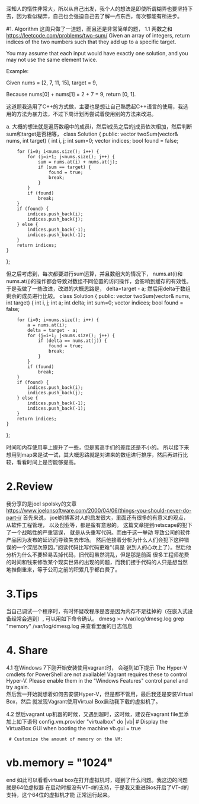 深知人的惰性非常大，所以从自己出发，我个人的想法是即使所谓糊弄也要坚持下去，因为看似糊弄，自己也会强迫自己去了解一点东西，每次都能有所进步。


#1. Algorithm
这周只做了一道题，而且还是非常简单的题，
1.1 两数之和
https://leetcode.com/problems/two-sum/
Given an array of integers, return indices of the two numbers such that they add up to a specific target.

You may assume that each input would have exactly one solution, and you may not use the same element twice.

Example:

Given nums = [2, 7, 11, 15], target = 9,

Because nums[0] + nums[1] = 2 + 7 = 9,
return [0, 1].


这道题我选用了C++的方式做，主要也是想让自己熟悉起C++语言的使用，我选用的方法为暴力法，不过下周计划再尝试着使用别的方法来改进。

a. 大概的想法就是遍历数组中的成员i，然后i成员之后的j成员依次相加，然后判断sum和target是否相等，
class Solution {
public:
    vector<int> twoSum(vector<int>& nums, int target) {
        int i, j;
        int sum=0;
        vector<int> indices;
        bool found = false;

        for (i=0; i<nums.size(); i++) {
            for (j=i+1; j<nums.size(); j++) {
                sum = nums.at(i) + nums.at(j);
                if (sum == target) {
                    found = true;
                    break;
                }                    
            }
            if (found)
                break;
        }
        if (found) {
            indices.push_back(i);
            indices.push_back(j);                       
        } else {
            indices.push_back(-1);
            indices.push_back(-1);
        }
        return indices;
    }
};

但之后考虑到，每次都要进行sum运算，并且数组大的情况下， nums.at(i)和nums.at(j)的操作都会导致对数组不同位置的访问操作，会影响到缓存的有效性。
于是我做了一些改进，改进的大概思路是， 
	delta=target - a;
然后用delta于数组剩余的成员进行比较。
class Solution {
public:
    vector<int> twoSum(vector<int>& nums, int target) {
        int i, j;
        int a;
        int delta;
        int sum=0;
        vector<int> indices;
        bool found = false;

        for (i=0; i<nums.size(); i++) {
            a = nums.at(i);
            delta = target - a;
            for (j=i+1; j<nums.size(); j++) {                
                if (delta == nums.at(j)) {
                    found = true;
                    break;
                }
            }
            if (found)
                break;
        }
        if (found) {
            indices.push_back(i);
            indices.push_back(j);                       
        } else {
            indices.push_back(-1);
            indices.push_back(-1);
        }
        return indices;
    }
};

时间和内存使用率上提升了一些，但是离高手们的差距还是不小的。 
所以接下来想用到map来是试一试，其大概思路就是对进来的数组进行排序，然后再进行比较，看看时间上是否能够提高。


# 2.Review 
我分享的是joel spolsky的文章
https://www.joelonsoftware.com/2000/04/06/things-you-should-never-do-part-i/
首先来说， joel的博客对人的启发很大，里面还有很多的有意义的观点，从软件工程管理，
以及创业等，都是蛮有意思的。
这篇文章提到netscape的犯下了一个战略性的严重错误， 就是从头重写代码。而由于这一举动
导致公司的软件产品因为发布的延迟而导致失去市场。
然后他接着分析为什么人们会犯下这种错误的一个深层次原因，”阅读代码比写代码更难“（真是
说到人的心坎上了）。然后他分析为什么不要轻易丢掉代码，旧代码虽然混乱，但是那是前面
很多工程师花费的时间和钱来修改某个现实世界的出现的问题，而我们接手代码的人只是想当然
地推倒重来，等于公司之前的积累几乎都白费了。


# 3.Tips
当自己调试一个程序时，有时怀疑改程序是否是因为内存不足挂掉的（在嵌入式设备经常会遇到）,
可以用如下命令确认。
dmesg >> /var/log/dmesg.log 
grep "memory" /var/log/dmesg.log 来查看里面的日志信息



# 4. Share
4.1 
在Windows 7下刚开始安装使用vagrant时， 会碰到如下提示
The Hyper-V cmdlets for PowerShell are not available! Vagrant
requires these to control Hyper-V. Please enable them in the
"Windows Features" control panel and try again.			
然后我一开始就想着如何去安装Hyper-V，但是都不管用，最后我还是安装Virtual Box，然后
就发现Vagrant使用Virtual Box启动我下载的虚拟机了。 

4.2 
然后vagrant up机器的时候，又遇到超时，这时候，建议在vagrant file里添加上如下语句
  config.vm.provider "virtualbox" do |vb|
     # Display the VirtualBox GUI when booting the machine
     vb.gui = true
  
     # Customize the amount of memory on the VM:
  #   vb.memory = "1024"
  end
如此可以看看virtual box在打开虚拟机时，碰到了什么问题。我这边的问题就是64位虚拟器
在启动时报没有VT-d的支持，于是我又重进Bios开启了VT-d的支持，这个64位的虚拟机才能
正常运行起来。

